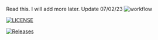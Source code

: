 Read this. I will add more later.
Update 07/02/23
![workflow](https://github.com/Ghoulbinder/seMethods/actions/workflows/main.yml/badge.svg)

[![LICENSE](https://img.shields.io/github/license/Ghoulbinder/seMethods.svg?style=flat-square)](https://github.com/Ghoulbinder/sem/blob/master/LICENSE)

[![Releases](https://img.shields.io/github/release/Ghoulbinder/sem/seMethods.svg?style=flat-square)](https://github.com/Ghoulbinder/sem/releases)